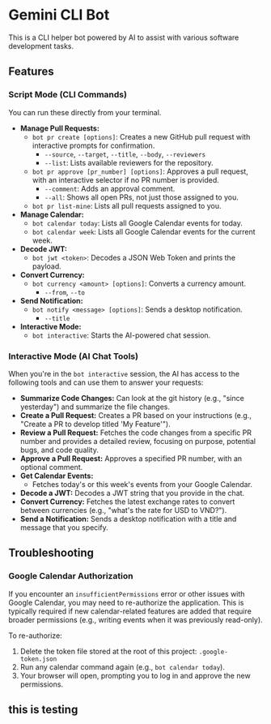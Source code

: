 # Gemini CLI Bot

This is a CLI helper bot powered by AI to assist with various software development tasks.

## Features

### Script Mode (CLI Commands)

You can run these directly from your terminal.

*   **Manage Pull Requests:**
    *   `bot pr create [options]`: Creates a new GitHub pull request with interactive prompts for confirmation.
        *   `--source`, `--target`, `--title`, `--body`, `--reviewers`
        *   `--list`: Lists available reviewers for the repository.
    *   `bot pr approve [pr_number] [options]`: Approves a pull request, with an interactive selector if no PR number is provided.
        *   `--comment`: Adds an approval comment.
        *   `--all`: Shows all open PRs, not just those assigned to you.
    *   `bot pr list-mine`: Lists all pull requests assigned to you.
*   **Manage Calendar:**
    *   `bot calendar today`: Lists all Google Calendar events for today.
    *   `bot calendar week`: Lists all Google Calendar events for the current week.
*   **Decode JWT:**
    *   `bot jwt <token>`: Decodes a JSON Web Token and prints the payload.
*   **Convert Currency:**
    *   `bot currency <amount> [options]`: Converts a currency amount.
        *   `--from`, `--to`
*   **Send Notification:**
    *   `bot notify <message> [options]`: Sends a desktop notification.
        *   `--title`
*   **Interactive Mode:**
    *   `bot interactive`: Starts the AI-powered chat session.

### Interactive Mode (AI Chat Tools)

When you're in the `bot interactive` session, the AI has access to the following tools and can use them to answer your requests:

*   **Summarize Code Changes:** Can look at the git history (e.g., "since yesterday") and summarize the file changes.
*   **Create a Pull Request:** Creates a PR based on your instructions (e.g., "Create a PR to develop titled 'My Feature'").
*   **Review a Pull Request:** Fetches the code changes from a specific PR number and provides a detailed review, focusing on purpose, potential bugs, and code quality.
*   **Approve a Pull Request:** Approves a specified PR number, with an optional comment.
*   **Get Calendar Events:**
    *   Fetches today's or this week's events from your Google Calendar.
*   **Decode a JWT:** Decodes a JWT string that you provide in the chat.
*   **Convert Currency:** Fetches the latest exchange rates to convert between currencies (e.g., "what's the rate for USD to VND?").
*   **Send a Notification:** Sends a desktop notification with a title and message that you specify.

## Troubleshooting

### Google Calendar Authorization

If you encounter an `insufficientPermissions` error or other issues with Google Calendar, you may need to re-authorize the application. This is typically required if new calendar-related features are added that require broader permissions (e.g., writing events when it was previously read-only).

To re-authorize:
1.  Delete the token file stored at the root of this project: `.google-token.json`
2.  Run any calendar command again (e.g., `bot calendar today`).
3.  Your browser will open, prompting you to log in and approve the new permissions.


## this is testing ##
